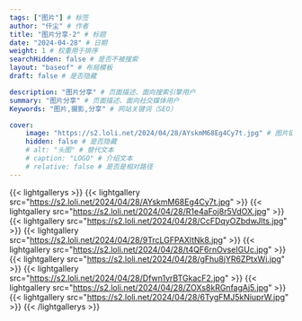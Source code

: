 ```yaml
---
tags: ["图片"] # 标签
author: "仟尘" # 作者
title: "图片分享·2" # 标题
date: "2024-04-28" # 日期
weight: 1 # 权重用于排序
searchHidden: false # 是否不被搜索
layout: "baseof" # 布局模板
draft: false # 是否隐藏

description: "图片分享" # 页面描述、面向搜索引擎用户
summary: "图片分享" # 页面描述、面向社交媒体用户
Keywords: "图片,摄影,分享" # 网站关键词（SEO）

cover:
    image: "https://s2.loli.net/2024/04/28/AYskmM68Eg4Cy7t.jpg" # 图片链接
    hidden: false # 是否隐藏
    # alt: "头图" # 替代文本
    # caption: "LOGO" # 介绍文本
    # relative: false # 是否是相对路径
---
```

{{< lightgallerys >}}
{{< lightgallery src="https://s2.loli.net/2024/04/28/AYskmM68Eg4Cy7t.jpg" >}}
{{< lightgallery src="https://s2.loli.net/2024/04/28/R1e4aFoj8r5VdOX.jpg" >}}
{{< lightgallery src="https://s2.loli.net/2024/04/28/CcFDqyOZbdwJlts.jpg" >}}
{{< lightgallery src="https://s2.loli.net/2024/04/28/9TrcLGFPAXltNk8.jpg" >}}
{{< lightgallery src="https://s2.loli.net/2024/04/28/t4QF6rnOvseIGUc.jpg" >}}
{{< lightgallery src="https://s2.loli.net/2024/04/28/gFhu8jYR6ZPtxWi.jpg" >}}
{{< lightgallery src="https://s2.loli.net/2024/04/28/Dfwn1yrBTGkacF2.jpg" >}}
{{< lightgallery src="https://s2.loli.net/2024/04/28/ZOXs8kRGnfagAj5.jpg" >}}
{{< lightgallery src="https://s2.loli.net/2024/04/28/6TygFMJ5kNiuprW.jpg" >}}
{{< /lightgallerys >}}